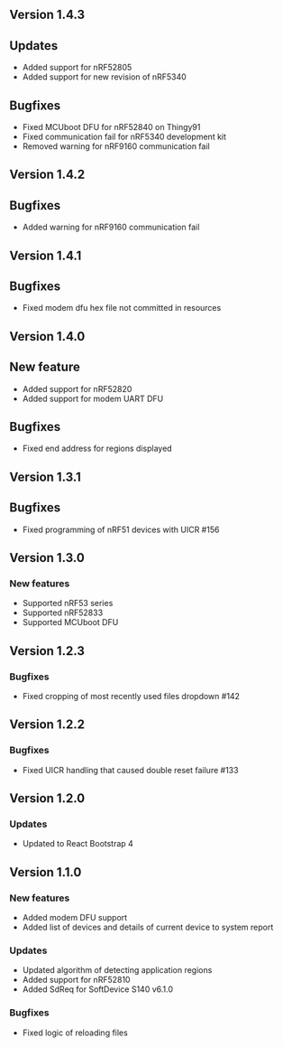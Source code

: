 ## Version 1.4.3
## Updates
* Added support for nRF52805
* Added support for new revision of nRF5340
## Bugfixes
* Fixed MCUboot DFU for nRF52840 on Thingy91
* Fixed communication fail for nRF5340 development kit
* Removed warning for nRF9160 communication fail

## Version 1.4.2
## Bugfixes
* Added warning for nRF9160 communication fail

## Version 1.4.1
## Bugfixes
* Fixed modem dfu hex file not committed in resources

## Version 1.4.0
## New feature
* Added support for nRF52820
* Added support for modem UART DFU

## Bugfixes
* Fixed end address for regions displayed

## Version 1.3.1
## Bugfixes
* Fixed programming of nRF51 devices with UICR #156

## Version 1.3.0
### New features
* Supported nRF53 series
* Supported nRF52833
* Supported MCUboot DFU

## Version 1.2.3
### Bugfixes
* Fixed cropping of most recently used files dropdown #142

## Version 1.2.2
### Bugfixes
* Fixed UICR handling that caused double reset failure #133

## Version 1.2.0
### Updates
* Updated to React Bootstrap 4

## Version 1.1.0
### New features
* Added modem DFU support
* Added list of devices and details of current device to system report
### Updates
* Updated algorithm of detecting application regions
* Added support for nRF52810
* Added SdReq for SoftDevice S140 v6.1.0
### Bugfixes
* Fixed logic of reloading files
